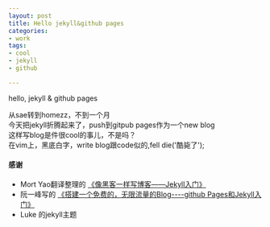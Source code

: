 ```yaml
---
layout: post
title: Hello jekyll&github pages
categories:
- work 
tags:
- cool
- jekyll
- github

---
```


hello, jekyll & github pages

从sae转到homezz，不到一个月    
今天把jekyll折腾起来了，push到gitpub pages作为一个new blog    
这样写blog是件很cool的事儿，不是吗？    
在vim上，黑底白字，write blog跟code似的,fell die('酷毙了');    


#### 感谢
- Mort Yao翻译整理的 <a href="http://www.soimort.org/posts/101/" target="_blank">《像黑客一样写博客——Jekyll入门》</a>
- 阮一峰写的 <a href="http://www.ruanyifeng.com/blog/2012/08/blogging_with_jekyll.html" target="_blank">《搭建一个免费的，无限流量的Blog----github Pages和Jekyll入门》</a>
- Luke 的jekyll主题


